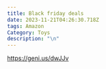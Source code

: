 ```yaml
---
title: Black friday deals
date: 2023-11-21T04:26:30.718Z
tags: Amazon
Category: Toys
description: "\n"
---
```

https://geni.us/dwJJv